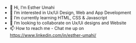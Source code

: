 - 👋 Hi, I’m Esther Umahi
- 👀 I’m interested in Ux/Ui Design, Web and App Development
- 🌱 I’m currently learning HTML, CSS & Javascript
- 💞️ I’m looking to collaborate on Ux/Ui designs and Website
- 📫 How to reach me - Chat me up on https://www.linkedin.com/in/esther-umahi/

<!---
Esta128/Esta128 is a ✨ special ✨ repository because its `README.md` (this file) appears on your GitHub profile.
You can click the Preview link to take a look at your changes.
--->
